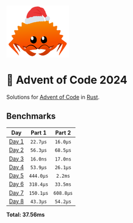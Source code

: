 <img src="./.assets/christmas_ferris.png" width="164">

# 🎄 Advent of Code 2024

Solutions for [Advent of Code](https://adventofcode.com/) in [Rust](https://www.rust-lang.org/).

<!--- advent_readme_stars table --->

<!--- benchmarking table --->
## Benchmarks

| Day | Part 1 | Part 2 |
| :---: | :---: | :---:  |
| [Day 1](./src/bin/01.rs) | `22.7µs` | `16.0µs` |
| [Day 2](./src/bin/02.rs) | `56.3µs` | `68.5µs` |
| [Day 3](./src/bin/03.rs) | `16.0ns` | `17.0ns` |
| [Day 4](./src/bin/04.rs) | `53.9µs` | `26.1µs` |
| [Day 5](./src/bin/05.rs) | `444.0µs` | `2.2ms` |
| [Day 6](./src/bin/06.rs) | `318.4µs` | `33.5ms` |
| [Day 7](./src/bin/07.rs) | `150.1µs` | `608.8µs` |
| [Day 8](./src/bin/08.rs) | `43.3µs` | `54.2µs` |

**Total: 37.56ms**
<!--- benchmarking table --->

